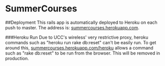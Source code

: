 SummerCourses
=============

##Deployment
This rails app is automatically deployed to Heroku on each push to master. The address is: [summercourses.herokuapp.com](https://summercourses.herokuapp.com/).

###Heroku Run
Due to UCC's wireless' very restrictive proxy, heroku commands such as "heroku run rake db:reset" can't be easily run. To get around this, [summercourses.herokuapp.com/heroku](https://summercourses.herokuapp.com/heroku) allows a command such as "rake db:reset" to be run from the browser.
This will be removed in production.

